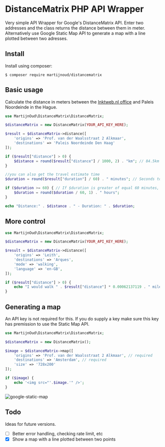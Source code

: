 # DistanceMatrix PHP API Wrapper

Very simple API Wrapper for Google's DistanceMatrix API. Enter two addresses and the class returns the distance between them in meter. Alternatively use Google Static Map API to generate a map with a line plotted between two adresses.

## Install

Install using composer:

```
$ composer require martijnoud/distancematrix
```

## Basic usage
Calculate the distance in meters between the [Inktweb.nl office](https://www.inktweb.nl/) and Paleis Noordeinde in the Hague.
```php
use MartijnOud\DistanceMatrix\DistanceMatrix;

$distanceMatrix = new DistanceMatrix(YOUR_API_KEY_HERE);

$result = $distanceMatrix->distance([
    'origins' => 'Prof. van der Waalsstraat 2 Alkmaar', 
    'destinations' => 'Paleis Noordeinde Den Haag'
]);

if ($result["distance"] > 0) {
	$distance = round($result["distance"] / 1000, 2) . "km"; // 84.5km
}

//you can also get the travel estimate time
$duration = round($result["duration"] / 60) . " minutes"; // Seconds to minutes

if ($duration >= 60) { // If $duration is greater of equal 60 minutes, we devide again by 60 and get hours
	$duration = round($duration / 60, 1) . " hours";
}

echo "Distance:" . $distance . " - Duration: " . $duration;

```

## More control
```php
use MartijnOud\DistanceMatrix\DistanceMatrix;

$distanceMatrix = new DistanceMatrix(YOUR_API_KEY_HERE);

$result = $distanceMatrix->distance([
	'origins' => 'Leith', 
	'destinations' => 'Arques',
	'mode' => 'walking',
	'language' => 'en-GB',
]);

if ($result["distance"] > 0) {
	echo "I would walk " . $result["distance"] * 0.00062137119 . " miles"; // I would walk 493.88322020532 miles
}
````

## Generating a map
An API key is not required for this. If you do supply a key make sure this key has premission to use the Static Map API.
```php
use MartijnOud\DistanceMatrix\DistanceMatrix;

$distanceMatrix = new DistanceMatrix();

$image = $distanceMatrix->map([
	'origins' => 'Prof. van der Waalsstraat 2 Alkmaar', // required
	'destinations' => 'Amsterdam', // required
	'size' => '728x200'
]);

if ($image) {
	echo '<img src="'.$image.'" />';
}
```
![google-static-map](https://cloud.githubusercontent.com/assets/1292436/8251065/aba708ce-1679-11e5-8f26-95f8627fcb63.png)



## Todo

Ideas for future versions.

- [ ] Better error handling, checking rate limit, etc
- [x] Show a map with a line plotted between two points
